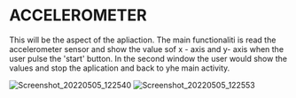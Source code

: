 # ACCELEROMETER

This will be the aspect of the apliaction. The main functionaliti is read the accelerometer sensor and show the value sof x - axis and y- axis when the user pulse the 'start' button. In the second window the user would show the values and stop the aplication and back to yhe main activity.

![Screenshot_20220505_122540](https://user-images.githubusercontent.com/72667996/166922620-366eb94a-9c17-43a1-8a3c-a2b0ac5b349d.png)
![Screenshot_20220505_122553](https://user-images.githubusercontent.com/72667996/166922637-d62e1962-7c86-4dcb-b19e-afe85cabb9d2.png)
